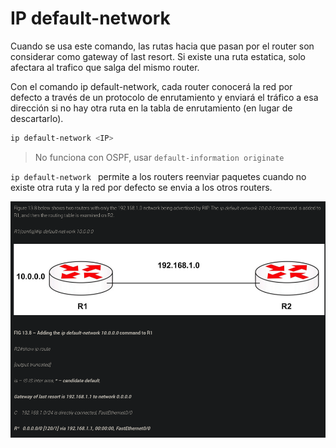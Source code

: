 # IP default-network 
Cuando se usa este comando, las rutas hacia que pasan por el router son considerar como gateway of last resort. Si existe una ruta estatica, solo afectara al trafico que salga del mismo router. 

Con el comando ip default-network, cada router conocerá la red por defecto a través de un protocolo de enrutamiento y enviará el tráfico a esa dirección si no hay otra ruta en la tabla de enrutamiento (en lugar de descartarlo).

``` bash
ip default-network <IP> 
```

> No funciona con OSPF, usar `default-information originate`

`ip default-network ` permite a los routers reenviar paquetes cuando no existe otra ruta y la red por defecto se envia a los otros routers. 


![](_anexos_/Screenshot%20from%202024-01-29%2015-06-35.png)



